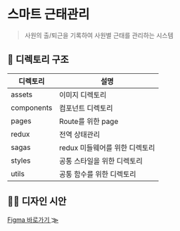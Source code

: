# 스마트 근태관리
> 사원의 출/퇴근을 기록하여 사원별 근태를 관리하는 시스템

## 📁 디렉토리 구조


| 디렉토리       | 설명                  |
|------------|---------------------|  
| assets     | 이미지 디렉토리            |
| components | 컴포넌트 디렉토리           |
| pages      | Route를 위한 page      |
|redux| 전역 상태관리             |
|sagas| redux 미들웨어를 위한 디렉토리 |
|styles| 공통 스타일을 위한 디렉토리     |
|utils| 공통 함수를 위한 디렉토리      |

## 👩‍🎨 디자인 시안
[Figma 바로가기 ⨠︎](https://www.figma.com/file/daCq2oaRgic44sQhAdSjJA/SSAK3?node-id=0%3A1)

